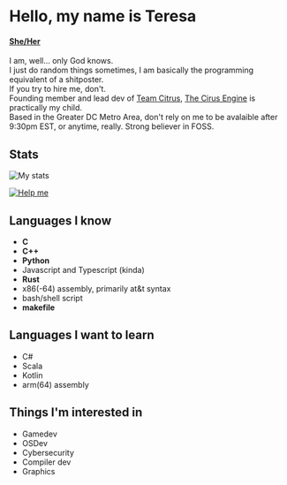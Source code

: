 # Hello, my name is Teresa

#### [She/Her](https://en.pronouns.page/@comrade_lemons)

I am, well... only God knows.  
I just do random things sometimes, I am basically the programming equivalent of a shitposter.  
If you try to hire me, don't.  
Founding member and lead dev of [Team Citrus](https://github.com/team-citrus), [The Cirus Engine](https://github.com/team-citrus/engine) is practically my child.  
Based in the Greater DC Metro Area, don't rely on me to be avalaible after 9:30pm EST, or anytime, really.
Strong believer in FOSS.

## Stats
![My stats](https://github-readme-stats.vercel.app/api?username=ComradeYellowCitrusFruit&show_icons=true&theme=tokyonight&count_private=true&hide=stars,prs)

[![Help me](https://github-readme-stats.vercel.app/api/top-langs/?username=ComradeYellowCitrusFruit&theme=tokyonight&layout=compact)](https://github.com/anuraghazra/github-readme-stats)

## Languages I know

- **C**
- **C++**
- **Python**
- Javascript and Typescript (kinda)
- **Rust**
- x86(-64) assembly, primarily at&t syntax
- bash/shell script
- **makefile**

## Languages I want to learn

- C#
- Scala
- Kotlin
- arm(64) assembly

## Things I'm interested in

- Gamedev
- OSDev
- Cybersecurity
- Compiler dev
- Graphics
